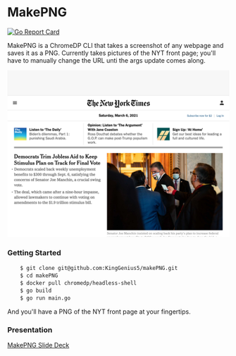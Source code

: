 # MakePNG

[![Go Report Card](https://goreportcard.com/badge/github.com/KingGenius5/makesite)](https://goreportcard.com/report/github.com/KingGenius5/makesite)

MakePNG is a ChromeDP CLI that takes a screenshot of any webpage and saves it as a PNG. Currently takes pictures of the NYT front page; you'll have to manually change the URL unti the args update comes along.

![NYT](nyt.png)

### Getting Started

```bash
    $ git clone git@github.com:KingGenius5/makePNG.git
    $ cd makePNG
    $ docker pull chromedp/headless-shell
    $ go build
    $ go run main.go
```

And you'll have a PNG of the NYT front page at your fingertips.

### Presentation

[MakePNG Slide Deck](https://www.canva.com/design/DAEX976XwlE/xZgh8B1uLcbQL4625lMz4w/view?utm_content=DAEX976XwlE&utm_campaign=designshare&utm_medium=link&utm_source=sharebutton)
